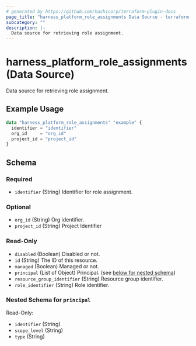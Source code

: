 ```yaml
---
# generated by https://github.com/hashicorp/terraform-plugin-docs
page_title: "harness_platform_role_assignments Data Source - terraform-provider-harness"
subcategory: ""
description: |-
  Data source for retrieving role assignment.
---
```


# harness_platform_role_assignments (Data Source)

Data source for retrieving role assignment.

## Example Usage

```terraform
data "harness_platform_role_assignments" "example" {
  identifier = "identifier"
  org_id     = "org_id"
  project_id = "project_id"
}
```

<!-- schema generated by tfplugindocs -->
## Schema

### Required

- `identifier` (String) Identifier for role assignment.

### Optional

- `org_id` (String) Org identifier.
- `project_id` (String) Project Identifier

### Read-Only

- `disabled` (Boolean) Disabled or not.
- `id` (String) The ID of this resource.
- `managed` (Boolean) Managed or not.
- `principal` (List of Object) Principal. (see [below for nested schema](#nestedatt--principal))
- `resource_group_identifier` (String) Resource group identifier.
- `role_identifier` (String) Role identifier.

<a id="nestedatt--principal"></a>
### Nested Schema for `principal`

Read-Only:

- `identifier` (String)
- `scope_level` (String)
- `type` (String)


